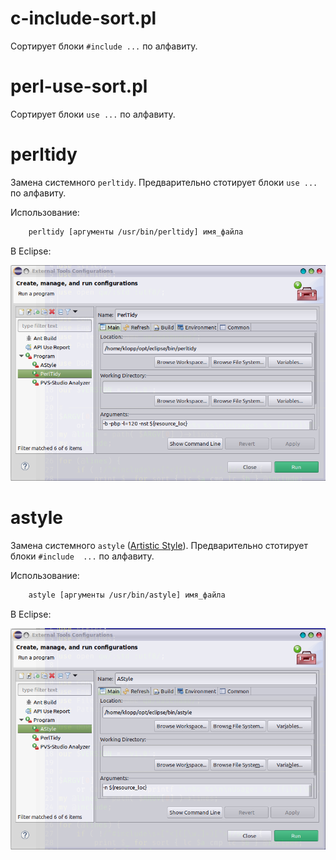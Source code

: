# c-include-sort.pl

Сортирует блоки `#include ...` по алфавиту.

# perl-use-sort.pl

Сортирует блоки `use ...` по алфавиту.

# perltidy

Замена системного `perltidy`.
Предварительно стотирует блоки `use ...` по алфавиту.

Использование:

```bash
    perltidy [аргументы /usr/bin/perltidy] имя_файла
```

В Eclipse:

![](./demo/perltidy.png)

# astyle

Замена системного `astyle` ([Artistic Style](https://astyle.sourceforge.net/)).
Предварительно стотирует блоки `#include  ...` по алфавиту.

Использование:

```bash
    astyle [аргументы /usr/bin/astyle] имя_файла
```

В Eclipse:

![](./demo/astyle.png)